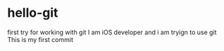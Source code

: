 # hello-git
first try for working with git
I am iOS developer and i am tryign to use git
This is my first commit

